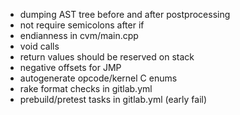 - dumping AST tree before and after postprocessing
- not require semicolons after if
- endianness in cvm/main.cpp
- void calls
- return values should be reserved on stack
- negative offsets for JMP
- autogenerate opcode/kernel C enums
- rake format checks in gitlab.yml
- prebuild/pretest tasks in gitlab.yml (early fail)
